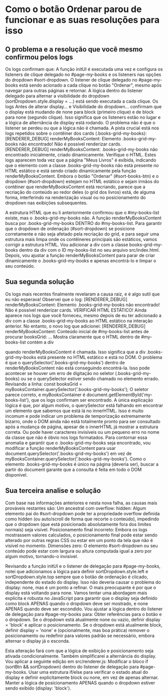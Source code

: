 # Como o botão Ordenar parou de funcionar e as suas resoluções para isso


## O problema e a resolução que você mesmo confirmou pelos logs
Os logs confirmam que:
A função initUI é executada uma vez e configura os listeners de clique delegado no #page-my-books e os listeners nas opções do dropdown #sort-dropdown.
O listener de clique delegado no #page-my-books está sendo acionado a cada clique no botão "Ordenar", mesmo após navegar para outras páginas e retornar.
A lógica dentro do listener delegado para alternar a visibilidade do dropdown (sortDropdown.style.display = ...) está sendo executada a cada clique. Os logs Antes de alterar display... e Visibilidade do dropdown... confirmam que o display está mudando de none para block (primeiro clique) e de block para none (segundo clique).
Isso significa que os listeners estão no lugar e a lógica de alternância de display está rodando. O problema não é que o listener se perdeu ou que a lógica não é chamada.
A pista crucial está nos logs repetidos sobre o contêiner dos cards (.books-grid-my-books):
[RENDERER_DEBUG] renderMyBooksContent: Elemento .books-grid-my-books não encontrado! Não é possível renderizar cards.
[RENDERER_DEBUG] renderMyBooksContent: .books-grid-my-books não encontrado inicialmente, criado dinamicamente. Verifique o HTML.
Estes logs aparecem toda vez que a página "Meus Livros" é exibida, indicando que o elemento com a classe .books-grid-my-books não está presente no HTML estático e está sendo criado dinamicamente pela função renderMyBooksContent.
Embora o botão "Ordenar" (#sort-books-btn) e o dropdown (#sort-dropdown) estejam no HTML estático e sejam irmãos do contêiner que renderMyBooksContent está recriando, parece que a recriação do conteúdo ao redor deles (o grid dos livros) está, de alguma forma, interferindo na renderização visual ou no posicionamento do dropdown nas exibições subsequentes.

A estrutura HTML que eu li anteriormente confirmou que o #my-books-list existe, mas o .books-grid-my-books não. A função renderMyBooksContent busca por .books-grid-my-books DENTRO do #my-books-list.
Para garantir que o dropdown de ordenação (#sort-dropdown) se posicione corretamente e não seja afetado pela recriação do grid, e para seguir uma estrutura mais limpa onde os contêineres principais são estáticos, vamos corrigir a estrutura HTML.
Vou adicionar a div com a classe books-grid-my-books dentro da div com o ID my-books-list no seu arquivo src/index.html.
Depois, vou ajustar a função renderMyBooksContent para parar de criar dinamicamente o .books-grid-my-books e apenas encontrá-lo e limpar o seu conteúdo.

## Sua segunda solução

Os logs mais recentes finalmente revelaram a causa raiz, e é algo sutil que eu não esperava!
Observei que o log:
[RENDERER_DEBUG] renderMyBooksContent: Elemento .books-grid-my-books não encontrado! Não é possível renderizar cards. VERIFICAR HTML ESTÁTICO!
Ainda aparece nos logs que você forneceu, mesmo depois de eu ter adicionado a div com a classe .books-grid-my-books ao HTML estático na interação anterior.
No entanto, o novo log que adicionei:
[RENDERER_DEBUG] renderMyBooksContent: Conteúdo inicial de #my-books-list antes de procurar booksGrid: ...
Mostra claramente que o HTML dentro de #my-books-list contém a div <div class="books-grid-my-books"> quando renderMyBooksContent é chamada.
Isso significa que a div .books-grid-my-books está presente no HTML estático e está no DOM. O problema é que o querySelector('.books-grid-my-books') dentro de renderMyBooksContent não está conseguindo encontrá-la.
Isso pode acontecer se houver um erro de digitação no seletor (.books-grid-my-books) ou se o querySelector estiver sendo chamado no elemento errado.
Revisando a linha:
const booksGrid = myBooksContainer.querySelector('.books-grid-my-books');
O seletor parece correto, e myBooksContainer é document.getElementById('my-books-list'), que os logs confirmam ser encontrado. A única explicação lógica é que, por algum motivo, o querySelector está falhando em encontrar um elemento que sabemos que está lá no innerHTML.
Isso é muito incomum e pode indicar um problema de temporização extremamente bizarro, onde o DOM ainda não está totalmente pronto para ser consultado após a mudança de página, apesar de o innerHTML já mostrar a estrutura correta. Ou pode haver caracteres invisíveis ou um pequeno erro no nome da classe que não é óbvio nos logs formatados.
Para contornar essa anomalia e garantir que o .books-grid-my-books seja encontrado, vou modificar a função renderMyBooksContent para usar document.querySelector('.books-grid-my-books') em vez de myBooksContainer.querySelector('.books-grid-my-books'). Como o elemento .books-grid-my-books é único na página (deveria ser), buscar a partir do document garante que a consulta é feita em todo o DOM disponível.

## Sua terceira analise e solução
Com base nas informações anteriores e nesta nova falha, as causas mais prováveis restantes são:
Um ancestral com overflow: hidden: Algum elemento pai do #sort-dropdown pode ter a propriedade overflow definida como hidden (ou auto/scroll de forma que recorte o conteúdo), impedindo que o dropdown (que está posicionado absolutamente fora dos limites normais) seja visível.
Posicionamento final incorreto: Embora os logs mostrassem valores calculados, o posicionamento final pode estar sendo alterado por outras regras CSS ou estar em um ponto da tela que não é visível no momento.
Dimensões zero: O elemento #sort-dropdown ou seu conteúdo pode estar com largura ou altura computada igual a zero por algum motivo, tornando-o invisível.

Revisando a função initUI e o listener de delegação para #page-my-books, notei que adicionamos a lógica para definir sortDropdown.style.left e sortDropdown.style.top sempre que o botão de ordenação é clicado, independente do estado do display.
Isso não deveria causar o problema do display: none, mas é um ponto a refinar. O mais preocupante é por que o display está voltando para none.
Vamos tentar uma abordagem mais explícita e robusta no JavaScript para garantir que o display seja definido como block APENAS quando o dropdown deve ser mostrado, e none APENAS quando deve ser escondido.
Vou ajustar a lógica dentro do listener de delegação para #page-my-books para:
Obter referências para o botão e o dropdown.
Se o dropdown está atualmente none ou vazio, definir display = 'block' e aplicar o posicionamento.
Se o dropdown está atualmente block, definir display = 'none' e (opcionalmente, mas boa prática) remover o posicionamento ou redefinir para valores padrão se necessário, embora alternar o display já o esconda.

Esta alteração fará com que a lógica de exibição e posicionamento seja ativada condicionalmente. Também simplificarei a alternância do display.
Vou aplicar a seguinte edição em src/renderer.js:
Modificar o bloco if (sortBtn && sortDropdown) dentro do listener de delegação para #page-my-books.
Usar uma estrutura if/else para verificar o estado atual do display e definir explicitamente block ou none, em vez de apenas alternar.
Manter a lógica de posicionamento APENAS quando o dropdown estiver sendo exibido (display: 'block').
